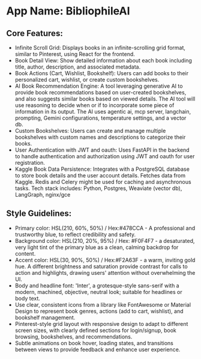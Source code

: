 # **App Name**: BibliophileAI

## Core Features:

- Infinite Scroll Grid: Displays books in an infinite-scrolling grid format, similar to Pinterest, using React for the frontend.
- Book Detail View: Show detailed information about each book including title, author, description, and associated metadata.
- Book Actions (Cart, Wishlist, Bookshelf): Users can add books to their personalized cart, wishlist, or create custom bookshelves.
- AI Book Recommendation Engine: A tool leveraging generative AI to provide book recommendations based on user-created bookshelves, and also suggests similar books based on viewed details. The AI tool will use reasoning to decide when or if to incorporate some piece of information in its output. The AI uses agentic ai, mcp server, langchain, prompting, Gemini configurations, temperature settings, and a vector db.
- Custom Bookshelves: Users can create and manage multiple bookshelves with custom names and descriptions to categorize their books.
- User Authentication with JWT and oauth: Uses FastAPI in the backend to handle authentication and authorization using JWT and oauth for user registration.
- Kaggle Book Data Persistence: Integrates with a PostgreSQL database to store book details and the user account details. Fetches data from Kaggle. Redis and Celery might be used for caching and asynchronous tasks. Tech stack includes: Python, Postgres, Weaviate (vector db), LangGraph, nginx/gce

## Style Guidelines:

- Primary color: HSL(210, 60%, 50%) / Hex:#478CCA - A professional and trustworthy blue, to reflect credibility and safety.
- Background color: HSL(210, 20%, 95%) / Hex: #F0F4F7 - a desaturated, very light tint of the primary blue as a clean, calming backdrop for content.
- Accent color: HSL(30, 90%, 50%) / Hex:#F2A63F - a warm, inviting gold hue. A different brightness and saturation provide contrast for calls to action and highlights, drawing users' attention without overwhelming the UI.
- Body and headline font: 'Inter', a grotesque-style sans-serif with a modern, machined, objective, neutral look; suitable for headlines or body text.
- Use clear, consistent icons from a library like FontAwesome or Material Design to represent book genres, actions (add to cart, wishlist), and bookshelf management.
- Pinterest-style grid layout with responsive design to adapt to different screen sizes, with clearly defined sections for login/signup, book browsing, bookshelves, and recommendations.
- Subtle animations on book hover, loading states, and transitions between views to provide feedback and enhance user experience.